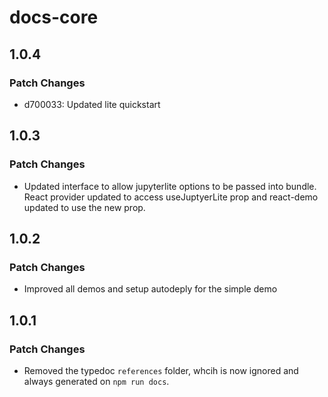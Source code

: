 # docs-core

## 1.0.4

### Patch Changes

- d700033: Updated lite quickstart

## 1.0.3

### Patch Changes

- Updated interface to allow jupyterlite options to be passed into bundle. React provider updated to access useJuptyerLite prop and react-demo updated to use the new prop.

## 1.0.2

### Patch Changes

- Improved all demos and setup autodeply for the simple demo

## 1.0.1

### Patch Changes

- Removed the typedoc `references` folder, whcih is now ignored and always generated on `npm run docs`.
